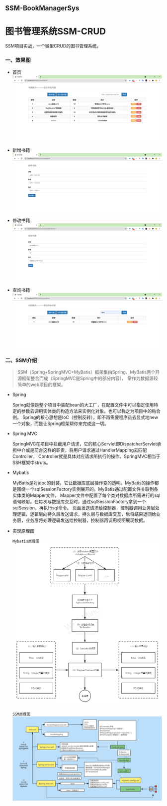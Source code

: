 ## SSM-BookManagerSys

# 图书管理系统SSM-CRUD

SSM项目实战，一个微型CRUD的图书管理系统。



### 一、效果图

+ 首页
  ![首页](./images/1.png)

+ 新增书籍
  ![新增书籍](./images/2.png)

+ 修改书籍
  ![修改书籍](./images/3.png)

+ 查询书籍
  ![查询书籍](./images/4.png)

### 二、SSM介绍

> SSM（Spring+SpringMVC+MyBatis）框架集由Spring、MyBatis两个开源框架整合而成（SpringMVC是Spring中的部分内容）。
> 常作为数据源较简单的web项目的框架。

+ Spring

  Spring就像是整个项目中装配bean的大工厂，在配置文件中可以指定使用特定的参数去调用实体类的构造方法来实例化对象。也可以称之为项目中的粘合剂。
  Spring的核心思想是IoC（控制反转），即不再需要程序员去显式地new一个对象，而是让Spring框架帮你来完成这一切。

+ Spring MVC

  SpringMVC在项目中拦截用户请求，它的核心Servlet即DispatcherServlet承担中介或是前台这样的职责，将用户请求通过HandlerMapping去匹配Controller，
  Controller就是具体对应请求所执行的操作。SpringMVC相当于SSH框架中struts。


+ Mybatis

  MyBatis是对jdbc的封装，它让数据库底层操作变的透明。MyBatis的操作都是围绕一个sqlSessionFactory实例展开的。MyBatis通过配置文件关联到各实体类的Mapper文件，
  Mapper文件中配置了每个类对数据库所需进行的sql语句映射。在每次与数据库交互时，通过sqlSessionFactory拿到一个sqlSession，再执行sql命令。
  页面发送请求给控制器，控制器调用业务层处理逻辑，逻辑层向持久层发送请求，持久层与数据库交互，后将结果返回给业务层，业务层将处理逻辑发送给控制器，控制器再调用视图展现数据。

+ 实现原理图

  `Mybatis原理图`
  ![mybatis工作原理](./images/mybatis.png)

  `SSM原理图`
  ![SSM原理图](./images/SSM.png)